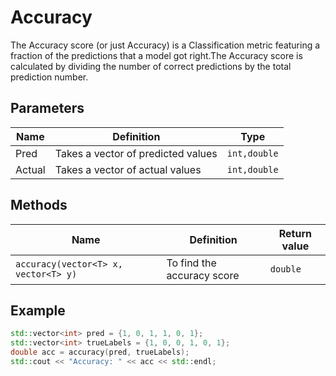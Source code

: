 # Accuracy

The Accuracy score (or just Accuracy) is a Classification metric featuring a fraction of the predictions that a model got right.The Accuracy score is calculated by dividing the number of correct predictions by the total prediction number.

## Parameters

| Name          | Definition                                                                                  | Type            |
| ------------- | ------------------------------------------------------------------------------------------- | ----------------|
| Pred          | Takes a vector of predicted values                                                          | `int,double`    |
| Actual        | Takes a vector of actual values                                                             | `int,double`    |


## Methods

| Name                                           | Definition                                            | Return value      |
| -----------------------------------------------| ----------------------------------------------------- | ----------------- |
| `accuracy(vector<T> x, vector<T> y)`           | To find the accuracy score                            |    `double`       |

## Example

```cpp
std::vector<int> pred = {1, 0, 1, 1, 0, 1};
std::vector<int> trueLabels = {1, 0, 0, 1, 0, 1};
double acc = accuracy(pred, trueLabels);
std::cout << "Accuracy: " << acc << std::endl;

```
